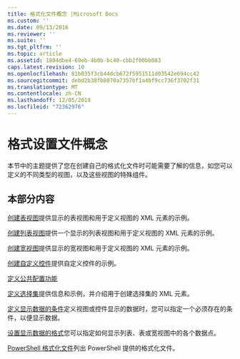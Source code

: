 ```yaml
---
title: 格式化文件概念 |Microsoft Docs
ms.custom: ''
ms.date: 09/13/2016
ms.reviewer: ''
ms.suite: ''
ms.tgt_pltfrm: ''
ms.topic: article
ms.assetid: 1804dbe4-69eb-4b0b-bc40-cbb2f00bb083
caps.latest.revision: 10
ms.openlocfilehash: 81b035f3cb44dcb672f5951511d03542e694cc42
ms.sourcegitcommit: debd2b38fb8070a7357bf1a4bf9cc736f3702f31
ms.translationtype: MT
ms.contentlocale: zh-CN
ms.lasthandoff: 12/05/2019
ms.locfileid: "72362976"
---
```

# <a name="formatting-file-concepts"></a>格式设置文件概念

本节中的主题提供了您在创建自己的格式化文件时可能需要了解的信息，如您可以定义的不同类型的视图，以及这些视图的特殊组件。

## <a name="in-this-section"></a>本部分内容

[创建表视图](./creating-a-table-view.md)提供显示的表视图和用于定义视图的 XML 元素的示例。

[创建列表视图](./creating-a-list-view.md)提供一个显示的列表视图和用于定义视图的 XML 元素的示例。

[创建宽视图](./creating-a-wide-view.md)提供显示的宽视图和用于定义视图的 XML 元素的示例。

[创建自定义控件](./creating-custom-controls.md)提供自定义控件的示例。

[定义公共配置功能](./defining-common-configuration-features.md)

[定义选择集](./defining-selection-sets.md)提供信息和示例，并介绍用于创建选择集的 XML 元素。

[定义显示数据的条件](./defining-conditions-for-displaying-data.md)定义视图或控件显示的数据时，您可以指定一个必须存在的条件，以便显示数据。

[设置显示数据的格式](./formatting-displayed-data.md)您可以指定如何显示列表、表或宽视图中的各个数据点。

[PowerShell 格式化文件](./powershell-formatting-files.md)列出 PowerShell 提供的格式化文件。
